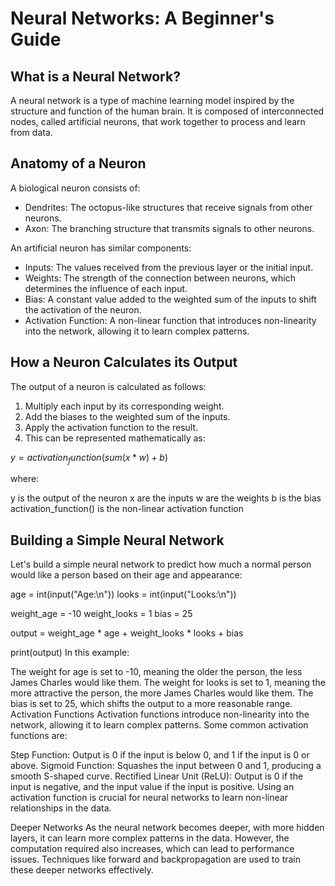 # Neural Networks: A Beginner's Guide
## What is a Neural Network?
A neural network is a type of machine learning model inspired by the structure and function of the human brain. It is composed of interconnected nodes, called artificial neurons, that work together to process and learn from data.

## Anatomy of a Neuron
A biological neuron consists of:

- Dendrites: The octopus-like structures that receive signals from other neurons.
- Axon: The branching structure that transmits signals to other neurons.

An artificial neuron has similar components:

- Inputs: The values received from the previous layer or the initial input.
- Weights: The strength of the connection between neurons, which determines the influence of each input.
- Bias: A constant value added to the weighted sum of the inputs to shift the activation of the neuron.
- Activation Function: A non-linear function that introduces non-linearity into the network, allowing it to learn complex patterns.

## How a Neuron Calculates its Output
The output of a neuron is calculated as follows:

1. Multiply each input by its corresponding weight.
2. Add the biases to the weighted sum of the inputs.
3. Apply the activation function to the result.
4. This can be represented mathematically as:

$y = activation_function(sum(x * w) + b)$

where:

y is the output of the neuron
x are the inputs
w are the weights
b is the bias
activation_function() is the non-linear activation function
## Building a Simple Neural Network
Let's build a simple neural network to predict how much a normal person would like a person based on their age and appearance:

age = int(input("Age:\n"))
looks = int(input("Looks:\n"))

weight_age = -10
weight_looks = 1
bias = 25

output = weight_age * age + weight_looks * looks + bias

print(output)
In this example:

The weight for age is set to -10, meaning the older the person, the less James Charles would like them.
The weight for looks is set to 1, meaning the more attractive the person, the more James Charles would like them.
The bias is set to 25, which shifts the output to a more reasonable range.
Activation Functions
Activation functions introduce non-linearity into the network, allowing it to learn complex patterns. Some common activation functions are:

Step Function: Output is 0 if the input is below 0, and 1 if the input is 0 or above.
Sigmoid Function: Squashes the input between 0 and 1, producing a smooth S-shaped curve.
Rectified Linear Unit (ReLU): Output is 0 if the input is negative, and the input value if the input is positive.
Using an activation function is crucial for neural networks to learn non-linear relationships in the data.

Deeper Networks
As the neural network becomes deeper, with more hidden layers, it can learn more complex patterns in the data. However, the computation required also increases, which can lead to performance issues. Techniques like forward and backpropagation are used to train these deeper networks effectively.
